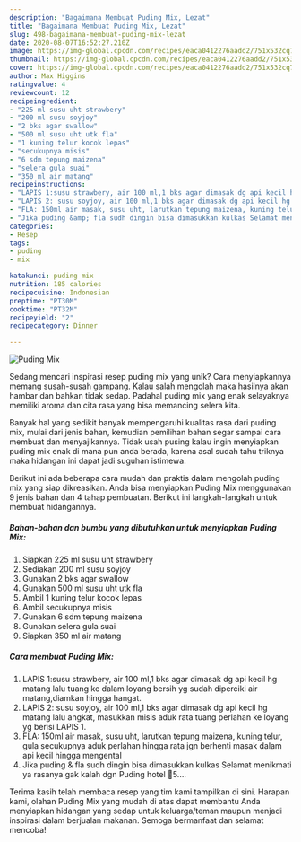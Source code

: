 ```yaml
---
description: "Bagaimana Membuat Puding Mix, Lezat"
title: "Bagaimana Membuat Puding Mix, Lezat"
slug: 498-bagaimana-membuat-puding-mix-lezat
date: 2020-08-07T16:52:27.210Z
image: https://img-global.cpcdn.com/recipes/eaca0412276aadd2/751x532cq70/puding-mix-foto-resep-utama.jpg
thumbnail: https://img-global.cpcdn.com/recipes/eaca0412276aadd2/751x532cq70/puding-mix-foto-resep-utama.jpg
cover: https://img-global.cpcdn.com/recipes/eaca0412276aadd2/751x532cq70/puding-mix-foto-resep-utama.jpg
author: Max Higgins
ratingvalue: 4
reviewcount: 12
recipeingredient:
- "225 ml susu uht strawbery"
- "200 ml susu soyjoy"
- "2 bks agar swallow"
- "500 ml susu uht utk fla"
- "1 kuning telur kocok lepas"
- "secukupnya misis"
- "6 sdm tepung maizena"
- "selera gula suai"
- "350 ml air matang"
recipeinstructions:
- "LAPIS 1:susu strawbery, air 100 ml,1 bks agar dimasak dg api kecil hg matang lalu tuang ke dalam loyang bersih yg sudah diperciki air matang,diamkan hingga hangat."
- "LAPIS 2: susu soyjoy, air 100 ml,1 bks agar dimasak dg api kecil hg matang lalu angkat, masukkan misis aduk rata tuang perlahan ke loyang yg berisi LAPIS 1."
- "FLA: 150ml air masak, susu uht, larutkan tepung maizena, kuning telur, gula secukupnya aduk perlahan hingga rata jgn berhenti masak dalam api kecil hingga mengental"
- "Jika puding &amp; fla sudh dingin bisa dimasukkan kulkas Selamat menikmati ya rasanya gak kalah dgn Puding hotel 🌟5...."
categories:
- Resep
tags:
- puding
- mix

katakunci: puding mix 
nutrition: 185 calories
recipecuisine: Indonesian
preptime: "PT30M"
cooktime: "PT32M"
recipeyield: "2"
recipecategory: Dinner

---
```



![Puding Mix](https://img-global.cpcdn.com/recipes/eaca0412276aadd2/751x532cq70/puding-mix-foto-resep-utama.jpg)

Sedang mencari inspirasi resep puding mix yang unik? Cara menyiapkannya memang susah-susah gampang. Kalau salah mengolah maka hasilnya akan hambar dan bahkan tidak sedap. Padahal puding mix yang enak selayaknya memiliki aroma dan cita rasa yang bisa memancing selera kita.



Banyak hal yang sedikit banyak mempengaruhi kualitas rasa dari puding mix, mulai dari jenis bahan, kemudian pemilihan bahan segar sampai cara membuat dan menyajikannya. Tidak usah pusing kalau ingin menyiapkan puding mix enak di mana pun anda berada, karena asal sudah tahu triknya maka hidangan ini dapat jadi suguhan istimewa.


Berikut ini ada beberapa cara mudah dan praktis dalam mengolah puding mix yang siap dikreasikan. Anda bisa menyiapkan Puding Mix menggunakan 9 jenis bahan dan 4 tahap pembuatan. Berikut ini langkah-langkah untuk membuat hidangannya.

<!--inarticleads1-->

##### Bahan-bahan dan bumbu yang dibutuhkan untuk menyiapkan Puding Mix:

1. Siapkan 225 ml susu uht strawbery
1. Sediakan 200 ml susu soyjoy
1. Gunakan 2 bks agar swallow
1. Gunakan 500 ml susu uht utk fla
1. Ambil 1 kuning telur kocok lepas
1. Ambil secukupnya misis
1. Gunakan 6 sdm tepung maizena
1. Gunakan selera gula suai
1. Siapkan 350 ml air matang




<!--inarticleads2-->

##### Cara membuat Puding Mix:

1. LAPIS 1:susu strawbery, air 100 ml,1 bks agar dimasak dg api kecil hg matang lalu tuang ke dalam loyang bersih yg sudah diperciki air matang,diamkan hingga hangat.
1. LAPIS 2: susu soyjoy, air 100 ml,1 bks agar dimasak dg api kecil hg matang lalu angkat, masukkan misis aduk rata tuang perlahan ke loyang yg berisi LAPIS 1.
1. FLA: 150ml air masak, susu uht, larutkan tepung maizena, kuning telur, gula secukupnya aduk perlahan hingga rata jgn berhenti masak dalam api kecil hingga mengental
1. Jika puding &amp; fla sudh dingin bisa dimasukkan kulkas Selamat menikmati ya rasanya gak kalah dgn Puding hotel 🌟5....




Terima kasih telah membaca resep yang tim kami tampilkan di sini. Harapan kami, olahan Puding Mix yang mudah di atas dapat membantu Anda menyiapkan hidangan yang sedap untuk keluarga/teman maupun menjadi inspirasi dalam berjualan makanan. Semoga bermanfaat dan selamat mencoba!

